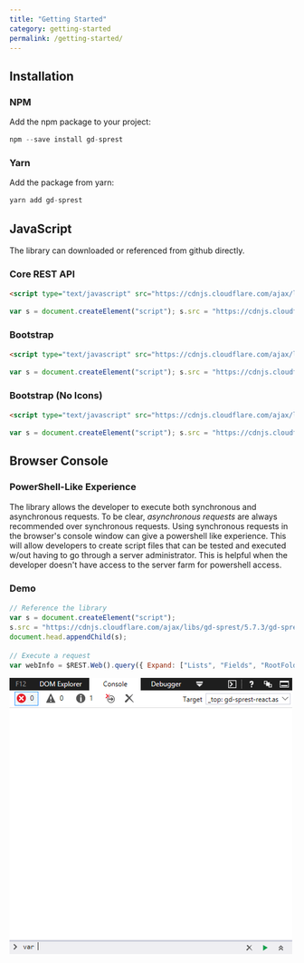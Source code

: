 ```yaml
---
title: "Getting Started"
category: getting-started
permalink: /getting-started/
---
```

## Installation

### NPM

Add the npm package to your project:

```js
npm --save install gd-sprest
```

### Yarn

Add the package from yarn:

```js
yarn add gd-sprest
```

## JavaScript

The library can downloaded or referenced from github directly.

### Core REST API
```html
<script type="text/javascript" src="https://cdnjs.cloudflare.com/ajax/libs/gd-sprest/5.7.3/gd-sprest.min.js"></script>
```
```js
var s = document.createElement("script"); s.src = "https://cdnjs.cloudflare.com/ajax/libs/gd-sprest/5.7.3/gd-sprest.min.js"; document.head.appendChild(s);
```

### Bootstrap
```html
<script type="text/javascript" src="https://cdnjs.cloudflare.com/ajax/libs/gd-sprest-bs/4.4.5/gd-sprest-bs-icons.min.js"></script>
```
```js
var s = document.createElement("script"); s.src = "https://cdnjs.cloudflare.com/ajax/libs/gd-sprest-bs/4.4.5/gd-sprest-bs-icons.min.js"; document.head.appendChild(s);
```

### Bootstrap (No Icons)
```html
<script type="text/javascript" src="https://cdnjs.cloudflare.com/ajax/libs/gd-sprest-bs/4.4.5/gd-sprest-bs.min.js"></script>
```
```js
var s = document.createElement("script"); s.src = "https://cdnjs.cloudflare.com/ajax/libs/gd-sprest-bs/4.4.5/gd-sprest-bs.min.js"; document.head.appendChild(s);
```

## Browser Console

### PowerShell-Like Experience

The library allows the developer to execute both synchronous and asynchronous requests. To be clear, *asynchronous requests* are always recommended over synchronous requests. Using synchronous requests in the browser's console window can give a powershell like experience. This will allow developers to create script files that can be tested and executed w/out having to go through a server administrator. This is helpful when the developer doesn't have access to the server farm for powershell access.

### Demo

```js
// Reference the library
var s = document.createElement("script");
s.src = "https://cdnjs.cloudflare.com/ajax/libs/gd-sprest/5.7.3/gd-sprest.min.js";
document.head.appendChild(s);

// Execute a request
var webInfo = $REST.Web().query({ Expand: ["Lists", "Fields", "RootFolder"] }).executeAndWait();
```

![PowerShell](/assets/images/demo-browser.gif)